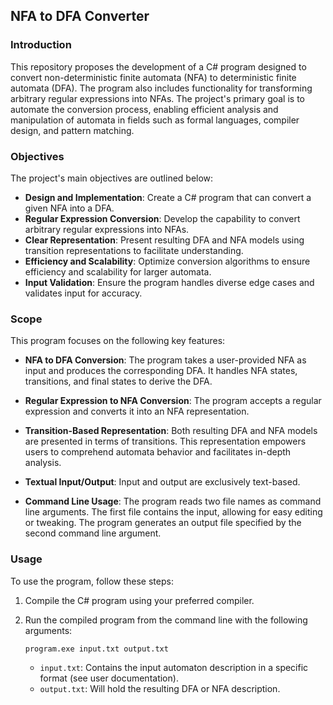 ## NFA to DFA Converter

### Introduction

This repository proposes the development of a C# program designed to convert non-deterministic finite automata (NFA) to deterministic finite automata (DFA). The program also includes functionality for transforming arbitrary regular expressions into NFAs. The project's primary goal is to automate the conversion process, enabling efficient analysis and manipulation of automata in fields such as formal languages, compiler design, and pattern matching.

### Objectives

The project's main objectives are outlined below:

- **Design and Implementation**: Create a C# program that can convert a given NFA into a DFA.
- **Regular Expression Conversion**: Develop the capability to convert arbitrary regular expressions into NFAs.
- **Clear Representation**: Present resulting DFA and NFA models using transition representations to facilitate understanding.
- **Efficiency and Scalability**: Optimize conversion algorithms to ensure efficiency and scalability for larger automata.
- **Input Validation**: Ensure the program handles diverse edge cases and validates input for accuracy.

### Scope

This program focuses on the following key features:

- **NFA to DFA Conversion**: The program takes a user-provided NFA as input and produces the corresponding DFA. It handles NFA states, transitions, and final states to derive the DFA.

- **Regular Expression to NFA Conversion**: The program accepts a regular expression and converts it into an NFA representation.

- **Transition-Based Representation**: Both resulting DFA and NFA models are presented in terms of transitions. This representation empowers users to comprehend automata behavior and facilitates in-depth analysis.

- **Textual Input/Output**: Input and output are exclusively text-based. 

- **Command Line Usage**: The program reads two file names as command line arguments. The first file contains the input, allowing for easy editing or tweaking. The program generates an output file specified by the second command line argument.

### Usage

To use the program, follow these steps:

1. Compile the C# program using your preferred compiler.
2. Run the compiled program from the command line with the following arguments:
   
   ```
   program.exe input.txt output.txt
   ```

   - `input.txt`: Contains the input automaton description in a specific format (see user documentation).
   - `output.txt`: Will hold the resulting DFA or NFA description.